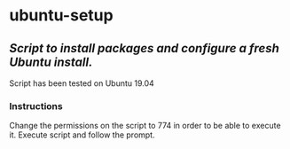 # ubuntu-setup
## *Script to install packages and configure a fresh Ubuntu install.*

Script has been tested on Ubuntu 19.04


### Instructions
Change the permissions on the script to 774 in order to be able to execute it.
Execute script and follow the prompt.
